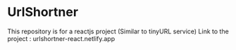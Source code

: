 # UrlShortner
This repository is for a reactjs project (Similar to tinyURL service) Link to the project : urlshortner-react.netlify.app
